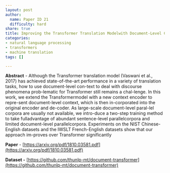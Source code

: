 ```yaml
---
layout: post
author:
  name: Paper ID 21
  difficulty: hard
share: true
title: Improving the Transformer Translation Modelwith Document-Level Context
categories:
- natural language processing
- transformers
- machine translation
tags: []

---
```

**Abstract** - Although the Transformer translation model (Vaswani et al., 2017) has achieved state-of-the-art performance in a variety of translation tasks, how to use document-level con-text to deal with discourse phenomena prob-lematic for Transformer still remains a chal-lenge. In this work, we extend the Transformermodel with a new context encoder to repre-sent document-level context, which is then in-corporated into the original encoder and de-coder. As large-scale document-level paral-lel corpora are usually not available, we intro-duce a two-step training method to take fulladvantage of abundant sentence-level parallelcorpora and limited document-level parallelcorpora. Experiments on the NIST Chinese-English datasets and the IWSLT French-English datasets show that our approach im-proves over Transformer significantly

**Paper** - [https://arxiv.org/pdf/1810.03581.pdf](https://arxiv.org/pdf/1810.03581.pdf)

**Dataset -** [https://github.com/thunlp-mt/document-transformer](https://github.com/thunlp-mt/document-transformer)
    